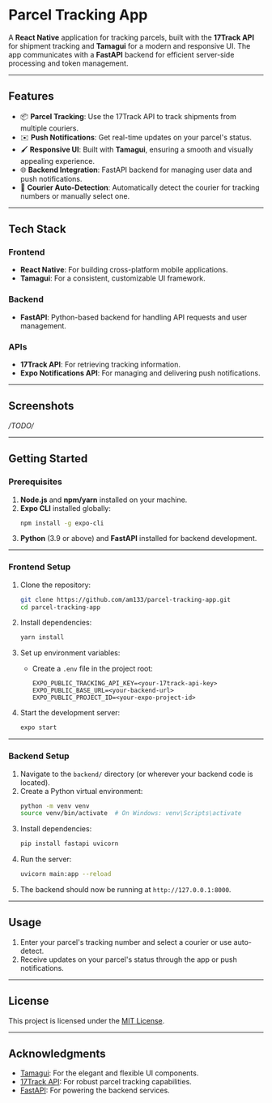 
# Parcel Tracking App

A **React Native** application for tracking parcels, built with the **17Track API** for shipment tracking and **Tamagui** for a modern and responsive UI. The app communicates with a **FastAPI** backend for efficient server-side processing and token management.

---

## **Features**

- 📦 **Parcel Tracking**: Use the 17Track API to track shipments from multiple couriers.
- ✉️ **Push Notifications**: Get real-time updates on your parcel's status.
- 🖌️ **Responsive UI**: Built with **Tamagui**, ensuring a smooth and visually appealing experience.
- 🌐 **Backend Integration**: FastAPI backend for managing user data and push notifications.
- 🚛 **Courier Auto-Detection**: Automatically detect the courier for tracking numbers or manually select one.

---

## **Tech Stack**

### Frontend
- **React Native**: For building cross-platform mobile applications.
- **Tamagui**: For a consistent, customizable UI framework.

### Backend
- **FastAPI**: Python-based backend for handling API requests and user management.

### APIs
- **17Track API**: For retrieving tracking information.
- **Expo Notifications API**: For managing and delivering push notifications.

---

## **Screenshots**

*/TODO/*

---

## **Getting Started**

### Prerequisites

1. **Node.js** and **npm/yarn** installed on your machine.
2. **Expo CLI** installed globally:
   ```bash
   npm install -g expo-cli
   ```
3. **Python** (3.9 or above) and **FastAPI** installed for backend development.

---

### Frontend Setup

1. Clone the repository:
   ```bash
   git clone https://github.com/am133/parcel-tracking-app.git
   cd parcel-tracking-app
   ```

2. Install dependencies:
   ```bash
   yarn install
   ```

3. Set up environment variables:
   - Create a `.env` file in the project root:
     ```plaintext
     EXPO_PUBLIC_TRACKING_API_KEY=<your-17track-api-key>
     EXPO_PUBLIC_BASE_URL=<your-backend-url>
     EXPO_PUBLIC_PROJECT_ID=<your-expo-project-id>
     ```

4. Start the development server:
   ```bash
   expo start
   ```

---

### Backend Setup

1. Navigate to the `backend/` directory (or wherever your backend code is located).
2. Create a Python virtual environment:
   ```bash
   python -m venv venv
   source venv/bin/activate  # On Windows: venv\Scripts\activate
   ```
3. Install dependencies:
   ```bash
   pip install fastapi uvicorn
   ```
4. Run the server:
   ```bash
   uvicorn main:app --reload
   ```
5. The backend should now be running at `http://127.0.0.1:8000`.

---

## **Usage**

1. Enter your parcel's tracking number and select a courier or use auto-detect.
2. Receive updates on your parcel's status through the app or push notifications.

---

## **License**

This project is licensed under the [MIT License](LICENSE).

---

## **Acknowledgments**

- [Tamagui](https://tamagui.dev): For the elegant and flexible UI components.
- [17Track API](https://17track.net): For robust parcel tracking capabilities.
- [FastAPI](https://fastapi.tiangolo.com): For powering the backend services.
